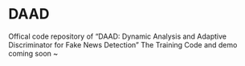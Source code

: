 # DAAD
Offical code repository of “DAAD: Dynamic Analysis and Adaptive Discriminator for Fake News Detection” The Training Code and demo coming soon ~
